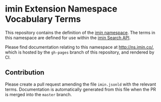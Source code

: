 # imin Extension Namespace Vocabulary Terms

This repository contains the definition of the [imin namespace](http://ns.imin.co/). The terms in this namespace are defined for use within the [imin Search API](https://docs.imin.co).

Please find documentation relating to this namespace at http://ns.imin.co/, which is hosted by the `gh-pages` branch of this repository, and rendered by CI.

## Contribution

Please create a pull request amending the file `imin.jsonld` with the relevant terms. Documentation is automatically generated from this file when the PR is merged into the `master` branch.
